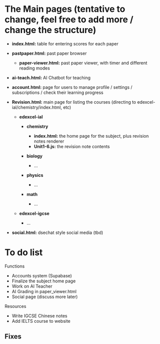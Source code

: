 # The Main pages (tentative to change, feel free to add more / change the structure)

- **index.html:** table for entering scores for each paper

- **pastpaper.html:** past paper browser

    - **paper-viewer.html:** past paper viewer, with timer and different reading modes

- **ai-teach.html:** AI Chatbot for teaching

- **account.html:** page for users to manage profile / settings / subscriptions / check their learning progress

- **Revision.html:** main page for listing the courses (directing to edexcel-ial/chemistry/index.html, etc)

    - **edexcel-ial**

        - **chemistry**
            - **index.html:** the home page for the subject, plus revision notes renderer
            - **Unit1-6.js:** the revision note contents

        - **biology**
            - ...

        - **physics**
            - ...

        - **math**
            - ...

    - **edexcel-igcse**
        - ...

- **social.html:** dsechat style social media (tbd)


# To do list

Functions
- Accounts system (Supabase)
- Finalize the subject home page
- Work on AI Teacher
- AI Grading in paper_viewer.html
- Social page (discuss more later)

Resources
- Write IGCSE Chinese notes
- Add IELTS course to website

Fixes
- 

